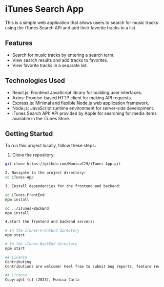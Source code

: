 # iTunes Search App

This is a simple web application that allows users to search for music tracks using the iTunes Search API and add their favorite tracks to a list.

## Features

- Search for music tracks by entering a search term.
- View search results and add tracks to favorites.
- View favorite tracks in a separate list.

## Technologies Used

- React.js: Frontend JavaScript library for building user interfaces.
- Axios: Promise-based HTTP client for making API requests.
- Express.js: Minimal and flexible Node.js web application framework.
- Node.js: JavaScript runtime environment for server-side development.
- iTunes Search API: API provided by Apple for searching for media items available in the iTunes Store.

## Getting Started

To run this project locally, follow these steps:

1. Clone the repository:

```bash
git clone https://github.com/MonicaC29/iTunes-App.git

2. Navigate to the project directory:
cd iTunes-App

3. Install dependencies for the frontend and backend:

cd iTunes-FrontEnd
npm install

cd ../iTunes-BackEnd
npm install

4.Start the frontend and backend servers:

# In the iTunes-FrontEnd directory
npm start

# In the iTunes-BackEnd directory
npm start

## License
Contributing
Contributions are welcome! Feel free to submit bug reports, feature requests, or pull requests to improve this project.

## License
Copyright (c) [2023], Monica Carta
